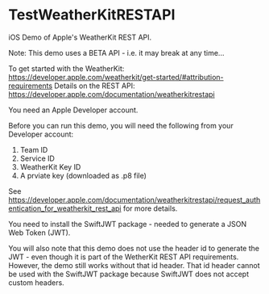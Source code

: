 # TestWeatherKitRESTAPI
iOS Demo of Apple's WeatherKit REST API.

Note: This demo uses a BETA API - i.e. it may break at any time...

To get started with the WeatherKit: https://developer.apple.com/weatherkit/get-started/#attribution-requirements
Details on the REST API: https://developer.apple.com/documentation/weatherkitrestapi

You need an Apple Developer account. 

Before you can run this demo, you will need the following from your Developer account:
1) Team ID
2) Service ID
3) WeatherKit Key ID
4) A prviate key (downloaded as .p8 file)

See https://developer.apple.com/documentation/weatherkitrestapi/request_authentication_for_weatherkit_rest_api for more details.

You need to install the SwiftJWT package - needed to generate a JSON Web Token (JWT).

You will also note that this demo does not use the header id to generate the JWT - even though it is part of the WetherKit REST API requirements. However, the demo still works without that id header. That id header cannot be used with the SwiftJWT package because SwiftJWT does not accept custom headers. 

